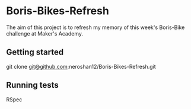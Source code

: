 # Boris-Bikes-Refresh
The aim of this project is to refresh my memory of this week's Boris-Bike challenge at Maker's Academy.
## Getting started
git clone git@github.com:neroshan12/Boris-Bikes-Refresh.git
## Running tests
RSpec
